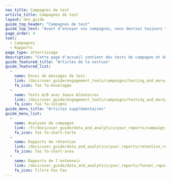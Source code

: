 ```yaml
---
nav_title: Campagnes de test
article_title: Campagnes de test
layout: dev_guide
guide_top_header: "Campagnes de test"
guide_top_text: "Avant d'envoyer vos campagnes, vous devriez toujours tester vos messages. Ensuite, vous devriez toujours regarder les résultats pour vous assurer que votre campagne se déroule bien et aura une incidence positive sur vos futures campagnes.<br><br> Ici vous pouvez trouver des ressources sur les campagnes de test, telles que l'envoi de messages de test et la réalisation de tests A/B."
page_order: 4
tool:
  - Campagnes
  - Rapports
page_type: atterrissage
description: "Cette page d'accueil contient des tests de campagne et des conseils. Vous trouverez ici des ressources sur les campagnes de test, telles que l'envoi de messages de test et la réalisation de tests A/B."
guide_featured_title: "Articles de la section"
guide_featured_list:
  - 
    name: Envoi de messages de test
    link: /docs/user_guide/engagement_tools/campaigns/testing_and_more/sending_test_push_notifications/
    fa_icon: fas fa-enveloppe
  - 
    name: Tests A/B avec Seaux Aléatoires
    link: /docs/user_guide/engagement_tools/campaigns/testing_and_more/ab_testing_with_random_buckets/
    fa_icon: fas fa-columns
guide_menu_title: "Articles supplémentaires"
guide_menu_list:
  - 
    name: Analyses de campagne
    link: /fr/docs/user_guide/data_and_analytics/your_reports/campaign_analytics/
    fa_icon: fas fa-chart-tarte
  - 
    name: Rapports de rétention
    link: /docs/user_guide/data_and_analytics/your_reports/retention_reports/
    fa_icon: fas fa-chart-area
  - 
    name: Rapports de l'entonnoir
    link: /docs/user_guide/data_and_analytics/your_reports/funnel_reports/
    fa_icon: filtre Fas Fas
---
```


